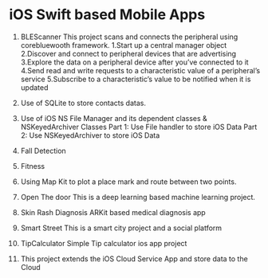 # iOS Swift based Mobile Apps


1. BLEScanner
This project scans and connects the peripheral using corebluewooth framework.
1.Start up a central manager object
2.Discover and connect to peripheral devices that are advertising
3.Explore the data on a peripheral device after you’ve connected to it
4.Send read and write requests to a characteristic value of a peripheral’s service
5.Subscribe to a characteristic’s value to be notified when it is updated


2. Use of  SQLite to store contacts datas.

3. Use of iOS NS File Manager and its dependent classes & NSKeyedArchiver Classes
Part 1: Use File handler to store iOS Data
Part 2: Use NSKeyedArchiver to store iOS Data

4. Fall Detection 

5. Fitness

6. Using Map Kit to plot a place mark and route between two points.

7. Open The door
This is a deep learning based machine learning project. 

8. Skin Rash Diagnosis
ARKit based medical diagnosis app

9. Smart Street
This is a smart city project and a social platform

10. TipCalculator
Simple Tip calculator ios app project

11. This project extends the iOS Cloud Service App and store data to the Cloud

